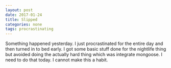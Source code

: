 ```yaml
---
layout: post
date: 2017-01-24
title: Slipped
categories: none
tags: procrastinating
---
```


Something happened yesterday. I just procrastinated for the entire day and then turned in to bed early. I got some basic stuff done for the nightlife thing but avoided doing the actually hard thing which was integrate mongoose. I need to do that today. I cannot make this a habit.
